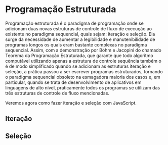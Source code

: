 # Programação Estruturada
Programação estruturada é o paradigma de programação onde se adicionam duas novas estruturas de controle de fluxo de execução ao existente no paradigma sequencial, quais sejam: iteração e seleção.
Ela surge da necessidade de aumentar a legibilidade e manutenibilidade de programas longos os quais eram bastante complexas no paradigma sequencial.  Assim, com a demonstração por Böhm e Jacopini do chamado 
Teorema da Programação Estruturada, que garante que todo algoritmo computável utilizando apenas a estrutura de controle sequência também o é de modo simplificado quando se adicionam as estruturas iteração e
seleção, a prática passou a ser escrever programas estruturados, tornando o paradigma sequencial obsoleto na esmagadora maioria dos casos e, em particular, quando se trata de desenvolvimento de aplicativos em
linguagens de alto nível, praticamente todos os programas se utilizam das três estruturas de controle de fluxo mencionadas.

Veremos agora como fazer iteração e seleção com JavaScript.

## Iteração



## Seleção




